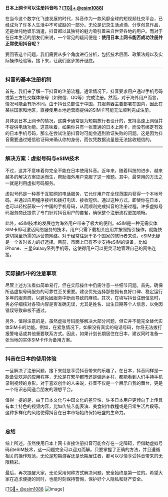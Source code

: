 **日本上网卡可以注册抖音吗？[[TG💪+ @esim1088](https://t.me/s/esim1088)]**

在当今这个数字化飞速发展的时代，抖音作为一款风靡全球的短视频社交平台，已经成为了许多人生活中不可或缺的一部分。无论是记录生活点滴、分享创意作品，还是单纯地娱乐消遣，抖音都以其独特的魅力吸引着来自世界各地的用户。而对于在日本生活的朋友们来说，一个常见的疑问便是：**使用日本上网卡能否成功注册并正常使用抖音呢？**

要回答这个问题，我们需要从多个角度进行分析，包括技术层面、政策法规以及实际操作经验等。接下来，让我们逐步揭开谜底。

---

### 抖音的基本注册机制

首先，我们来了解一下抖音的注册流程。通常情况下，抖音要求用户通过手机号码或第三方社交媒体账号（如微信、QQ等）完成注册。然而，对于海外用户而言，情况可能会有所不同。由于抖音总部位于中国，其服务器主要部署在国内，因此在某些国家和地区，直接使用本地运营商提供的SIM卡可能无法顺利完成注册。

具体到日本上网卡的情况，这类卡通常是为短期旅行者设计的，支持高速上网但并不提供电话功能。这意味着，如果你只有一张普通的日本上网卡，而没有绑定有效的日本手机号码，那么在尝试注册抖音时可能会遇到验证失败的问题。这是因为抖音需要通过短信验证码来确认你的身份，而仅凭数据流量是无法接收短信的。

---

### 解决方案：虚拟号码与eSIM技术

不过，这并不意味着你完全不能在日本使用抖音。近年来，随着科技的进步，越来越多的解决方案应运而生，帮助海外用户克服了这一难题。其中，最常用的方法之一就是利用虚拟号码服务。

虚拟号码是一种基于互联网的电话服务，它允许用户在全球范围内获得一个本地号码，并通过应用程序接听和拨打电话、接收短信。通过这种方式，即使你在日本，也可以轻松获取一个中国的手机号码，从而顺利完成抖音的注册过程。许多虚拟号码服务商还提供了专门针对抖音用户的套餐，确保整个注册流程更加顺畅。

此外，eSIM技术的发展也为海外用户带来了极大的便利。eSIM是一种无需实体SIM卡即可激活网络服务的技术，用户只需下载相关应用并按照指引操作，就能快速切换至所需的运营商网络。对于经常往返于多个国家的旅行者来说，eSIM无疑是一个省时省力的好选择。目前，市面上已有不少支持eSIM的设备，比如iPhone、三星Galaxy系列手机等，这使得用户可以更灵活地管理自己的网络连接。

---

### 实际操作中的注意事项

尽管上述方法看似简单易行，但在实际操作中仍需注意一些细节问题。首先，确保所选虚拟号码服务的可靠性至关重要。建议优先选择那些拥有良好口碑、稳定运行多年的服务商，以避免因服务中断而导致的麻烦。其次，在填写抖音注册信息时，务必仔细核对各项内容是否准确无误，尤其是姓名、出生日期等个人信息，以免因错误导致审核不通过。

另外，值得注意的是，虽然虚拟号码能够解决大部分问题，但它并不能完全替代实体SIM卡的功能。例如，在紧急情况下，如果没有真实的电话号码，你将无法拨打报警电话或其他重要联系方式。因此，如果计划长期居住在日本，建议同时准备一张当地的实体SIM卡作为备用方案。

---

### 抖音在日本的使用体验

一旦解决了注册问题，接下来就是享受抖音带来的乐趣了。在日本，抖音同样是一款备受欢迎的应用程序，无论是在繁华都市还是偏远乡村，都能看到人们手持手机录制视频的身影。对于喜欢创作的人来说，抖音不仅是一个展示自我的舞台，更是一个结识志同道合朋友的理想平台。

值得一提的是，由于日本文化与中国文化的差异性，许多日本用户更倾向于上传具有本土特色的视频内容，比如传统艺能表演、美食制作教程或是日常生活片段等。这种多样化的风格使得抖音在日本市场始终保持旺盛的生命力。

---

### 总结

综上所述，虽然使用日本上网卡直接注册抖音可能会存在一定障碍，但借助虚拟号码和eSIM技术，这一问题完全可以迎刃而解。只要掌握了正确的方法，并且遵循相关的操作规范，无论是短期游客还是长期居住者，都可以尽情享受抖音带来的无限精彩。

最后，再次提醒大家，无论采用何种方式解决问题，安全始终是第一位的。希望大家在追求便捷的同时，也能时刻保持警惕，保护好个人隐私和财产安全。

[[TG💪+ @esim1088](https://t.me/s/esim1088) ![Image](https://i.postimg.cc/4NQfJmqS/Snipaste-2025-05-13-00-14-12.png)]